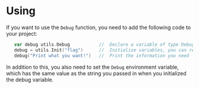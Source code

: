 # Using

If you want to use the `Debug` function, you need to add the following code to your project:
```go
   var debug utils.Debug           //  Declare a variable of type Debug
   debug = utils.Init("flag")      //  Initialize variables, you can replace flag with any string
   debug("Print what you want!")   //  Print the information you need
```
In addition to this, you also need to set the `Debug` environment variable, which has the same value as the string you passed in when you initialized the debug variable.
